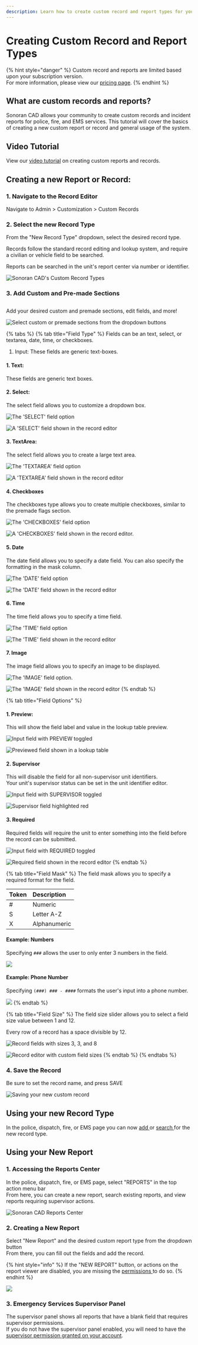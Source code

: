 ```yaml
---
description: Learn how to create custom record and report types for your community!
---
```


# Creating Custom Record and Report Types

{% hint style="danger" %}
Custom record and reports are limited based upon your subscription version.  
For more information, please view our [pricing page](../../pricing/faq/).
{% endhint %}

## What are custom records and reports?

Sonoran CAD allows your community to create custom records and incident reports for police, fire, and EMS services. This tutorial will cover the basics of creating a new custom report or record and general usage of the system.

## Video Tutorial

View our [video tutorial](https://youtu.be/UclCEnm5FHM) on creating custom reports and records.

## Creating a new Report or Record:

### 1. Navigate to the Record Editor

Navigate to Admin &gt; Customization &gt; Custom Records

### 2. Select the new Record Type

From the "New Record Type" dropdown, select the desired record type.  
  
Records follow the standard record editing and lookup system, and require a civilian or vehicle field to be searched.  
  
Reports can be searched in the unit's report center via number or identifier.

![Sonoran CAD&apos;s Custom Record Types](../../.gitbook/assets/image%20%282%29.png)

### 3. Add Custom and Pre-made Sections

## 

Add your desired custom and premade sections, edit fields, and more!

![Select custom or premade sections from the dropdown buttons](../../.gitbook/assets/image%20%288%29.png)

{% tabs %}
{% tab title="Field Type" %}
Fields can be an text, select, or textarea, date, time, or checkboxes.

1. Input: These fields are generic text-boxes.

#### 1. Text:

These fields are generic text boxes.

#### 2. Select:

The select field allows you to customize a dropdown box.

![The &apos;SELECT&apos; field option](../../.gitbook/assets/image%20%2818%29.png)

![A &apos;SELECT&apos; field shown in the record editor](../../.gitbook/assets/image%20%2820%29.png)

#### 3. TextArea:

The select field allows you to create a large text area.

![The &apos;TEXTAREA&apos; field option](../../.gitbook/assets/image%20%2821%29.png)

![A &apos;TEXTAREA&apos; field shown in the record editor](../../.gitbook/assets/image%20%281%29.png)

#### 4. Checkboxes

The checkboxes type allows you to create multiple checkboxes, similar to the premade flags section.

![The &apos;CHECKBOXES&apos; field option](../../.gitbook/assets/image%20%2829%29.png)

![A &apos;CHECKBOXES&apos; field shown in the record editor.](../../.gitbook/assets/image%20%2834%29.png)

#### 5. Date

The date field allows you to specify a date field. You can also specify the formatting in the mask column.

![The &apos;DATE&apos; field option](../../.gitbook/assets/image%20%2836%29.png)

![The &apos;DATE&apos; field shown in the record editor](../../.gitbook/assets/image%20%2839%29.png)

#### 6. Time

The time field allows you to specify a time field.

![The &apos;TIME&apos; field option](../../.gitbook/assets/image%20%2831%29.png)

![The &apos;TIME&apos; field shown in the record editor](../../.gitbook/assets/image%20%2838%29.png)

#### 7. Image

The image field allows you to specify an image to be displayed.

![The &apos;IMAGE&apos; field option.](../../.gitbook/assets/image%20%2840%29.png)

![The &apos;IMAGE&apos; field shown in the record editor](../../.gitbook/assets/image%20%2832%29.png)
{% endtab %}

{% tab title="Field Options" %}
#### 1. Preview:

This will show the field label and value in the lookup table preview.

![Input field with PREVIEW toggled](../../.gitbook/assets/image%20%2814%29.png)

![Previewed field shown in a lookup table](../../.gitbook/assets/image%20%285%29.png)

#### 2. Supervisor

This will disable the field for all non-supervisor unit identifiers.  
Your unit's supervisor status can be set in the unit identifier editor.  


![Input field with SUPERVISOR toggled](../../.gitbook/assets/image%20%2812%29.png)

![Supervisor field highlighted red](../../.gitbook/assets/image%20%2819%29.png)

#### 3. Required

Required fields will require the unit to enter something into the field before the record can be submitted.

![Input field with REQUIRED toggled](../../.gitbook/assets/image%20%2822%29.png)

![Required field shown in the record editor](../../.gitbook/assets/image%20%286%29.png)
{% endtab %}

{% tab title="Field Mask" %}
The field mask allows you to specify a required format for the field.

| Token | Description |
| :--- | :--- |
| \# | Numeric |
| S | Letter A-Z |
| X | Alphanumeric |

#### Example: Numbers

Specifying `###` allows the user to only enter 3 numbers in the field.

![](../../.gitbook/assets/image%20%2835%29.png)

#### Example: Phone Number

Specifying `(###) ### - ####` formats the user's input into a phone number.

![](../../.gitbook/assets/image%20%2837%29.png)
{% endtab %}

{% tab title="Field Size" %}
The field size slider allows you to select a field size value between 1 and 12.

Every row of a record has a space divisible by 12.

![Record fields with sizes 3, 3, and 8](../../.gitbook/assets/image%20%287%29.png)

![Record editor with custom field sizes](../../.gitbook/assets/image%20%284%29.png)
{% endtab %}
{% endtabs %}

### 4. Save the Record

Be sure to set the record name, and press SAVE

![Saving your new custom record](../../.gitbook/assets/image%20%2817%29.png)

## Using your new Record Type

In the police, dispatch, fire, or EMS page you can now [add ](../records-management/adding-a-criminal-record.md)or [search ](../records-management/searching-for-records.md)for the new record type.

## Using your New Report

### 1. Accessing the Reports Center

In the police, dispatch, fire, or EMS page, select "REPORTS" in the top action menu bar  
From here, you can create a new report, search existing reports, and view reports requiring supervisor actions.  


![Sonoran CAD Reports Center](../../.gitbook/assets/image%20%289%29.png)

### 2. Creating a New Report

Select "New Report" and the desired custom report type from the dropdown button  
From there, you can fill out the fields and add the record.

{% hint style="info" %}
If the "NEW REPORT" button, or actions on the report viewer are disabled, you are missing the [permissions ](../getting-started/permissions.md)to do so.
{% endhint %}

![](../../.gitbook/assets/image%20%2815%29.png)

### 3. Emergency Services Supervisor Panel

The supervisor panel shows all reports that have a blank field that requires supervisor permissions.  
If you do not have the supervisor panel enabled, you will need to have the [supervisor permission granted on your account](../getting-started/permissions.md).

### 

